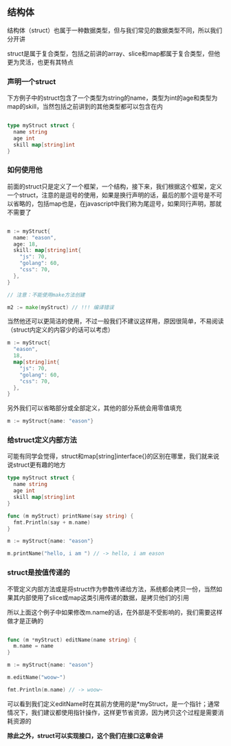 
## 结构体

结构体（struct）也属于一种数据类型，但与我们常见的数据类型不同，所以我们分开讲

struct是属于复合类型，包括之前讲的array、slice和map都属于复合类型，但他更为灵活，也更有其特点

### 声明一个struct

下方例子中的struct包含了一个类型为string的name，类型为int的age和类型为map的skill，当然包括之前讲到的其他类型都可以包含在内

```go

type myStruct struct {
  name string
  age int
  skill map[string]int
}

```

### 如何使用他

前面的struct只是定义了一个框架，一个结构，接下来，我们根据这个框架，定义一个struct，注意的是逗号的使用，如果是换行声明的话，最后的那个逗号是不可以省略的，包括map也是，在javascript中我们称为尾逗号，如果同行声明，那就不需要了

```go

m := myStruct{
  name: "eason",
  age: 18,
  skill: map[string]int{
    "js": 70,
    "golang": 60,
    "css": 70,
  },
}

// 注意：不能使用make方法创建

m2 := make(myStruct) // !!! 编译错误

```

当然他还可以更简洁的使用，不过一般我们不建议这样用，原因很简单，不易阅读（struct内定义的内容少的话可以考虑）

```go
m := myStruct{
  "eason",
  18,
  map[string]int{
    "js": 70,
    "golang": 60,
    "css": 70,
  },
}
```

另外我们可以省略部分或全部定义，其他的部分系统会用零值填充

```go
m := myStruct{name: "eason"}
```

### 给struct定义内部方法

可能有同学会觉得，struct和map[string]interface{}的区别在哪里，我们就来说说struct更有趣的地方

```go
type myStruct struct {
  name string
  age int
  skill map[string]int
}

func (m myStruct) printName(say string) {
  fmt.Println(say + m.name)
}

m := myStruct{name: "eason"}

m.printName("hello, i am ") // -> hello, i am eason
```

### struct是按值传递的

不管定义内部方法或是将struct作为参数传递给方法，系统都会拷贝一份，当然如果其内部使用了slice或map这类引用传递的数据，是拷贝他们的引用

所以上面这个例子中如果修改m.name的话，在外部是不受影响的，我们需要这样做才是正确的

```go

func (m *myStruct) editName(name string) {
  m.name = name
}

m := myStruct{name: "eason"}

m.editName("woow~")

fmt.Println(m.name) // -> woow~

```

可以看到我们定义editName时在其前方使用的是\*myStruct，是一个指针；通常情况下，我们建议都使用指针操作，这样更节省资源，因为拷贝这个过程是需要消耗资源的

**除此之外，struct可以实现接口，这个我们在接口这章会讲**



